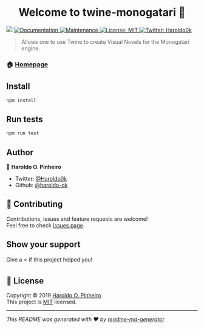 <h1 align="center">Welcome to twine-monogatari 👋</h1>
<p>
  <img src="https://img.shields.io/badge/version-0.1.0-blue.svg?cacheSeconds=2592000" />
  <a href="https://github.com/haroldo-ok/twine-monogatari#readme">
    <img alt="Documentation" src="https://img.shields.io/badge/documentation-yes-brightgreen.svg" target="_blank" />
  </a>
  <a href="https://github.com/haroldo-ok/twine-monogatari/graphs/commit-activity">
    <img alt="Maintenance" src="https://img.shields.io/badge/Maintained%3F-yes-green.svg" target="_blank" />
  </a>
  <a href="https://github.com/haroldo-ok/twine-monogatari/blob/master/LICENSE">
    <img alt="License: MIT" src="https://img.shields.io/badge/License-MIT-yellow.svg" target="_blank" />
  </a>
  <a href="https://twitter.com/Haroldo0k">
    <img alt="Twitter: Haroldo0k" src="https://img.shields.io/twitter/follow/Haroldo0k.svg?style=social" target="_blank" />
  </a>
</p>

> Allows one to use Twine to create Visual Novels for the Monogatari engine.

### 🏠 [Homepage](https://github.com/haroldo-ok/twine-monogatari)

## Install

```sh
npm install
```

## Run tests

```sh
npm run test
```

## Author

👤 **Haroldo O. Pinheiro**

* Twitter: [@Haroldo0k](https://twitter.com/Haroldo0k)
* Github: [@haroldo-ok](https://github.com/haroldo-ok)

## 🤝 Contributing

Contributions, issues and feature requests are welcome!<br />Feel free to check [issues page](https://github.com/haroldo-ok/twine-monogatari/issues).

## Show your support

Give a ⭐️ if this project helped you!

## 📝 License

Copyright © 2019 [Haroldo O. Pinheiro](https://github.com/haroldo-ok).<br />
This project is [MIT](https://github.com/haroldo-ok/twine-monogatari/blob/master/LICENSE) licensed.

***
_This README was generated with ❤️ by [readme-md-generator](https://github.com/kefranabg/readme-md-generator)_